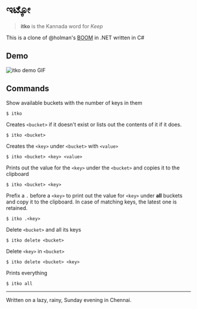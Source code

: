 # ಇಟ್ಕೋ
> **itko** is the Kannada word for _Keep_

This is a clone of @holman's [BOOM](https://github.com/holman/BOOM) in .NET
written in C#

## Demo

![itko demo GIF](http://i.imgur.com/PvU095n.gifv)

## Commands

Show available buckets with the number of keys in them

    $ itko 

Creates `<bucket>` if it doesn't exist or lists out the contents of it if it
does.

    $ itko <bucket> 

Creates the `<key>` under `<bucket>` with `<value>`

    $ itko <bucket> <key> <value>

Prints out the value for the `<key>` under the `<bucket>` and copies it to the
clipboard

    $ itko <bucket> <key>

Prefix a `.` before a `<key>` to print out the value for `<key>` under **all**
buckets and copy it to the clipboard. In case of matching keys, the latest
one is retained.

    $ itko .<key>

Delete `<bucket>` and all its keys

    $ itko delete <bucket>

Delete `<key>` in `<bucket>`

    $ itko delete <bucket> <key>

Prints everything

    $ itko all

---

Written on a lazy, rainy, Sunday evening in Chennai.
